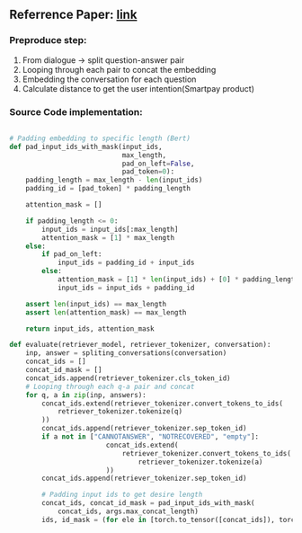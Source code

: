 ## Referrence Paper: [link](obsidian://open?vault=Obsidian%20Vault&file=3.Papers%2FOpen-Domain%20Conversational%20Question%20Answering%20with%20Historical%20Answers)

### Preproduce step: 
1. From dialogue -> split question-answer pair
2. Looping through each pair to concat the embedding
3. Embedding the conversation for each question 
4. Calculate distance to get the user intention(Smartpay product)

### Source Code implementation:
```python

# Padding embedding to specific length (Bert)
def pad_input_ids_with_mask(input_ids,
                            max_length,
                            pad_on_left=False,
                            pad_token=0):
    padding_length = max_length - len(input_ids)
    padding_id = [pad_token] * padding_length

    attention_mask = []

    if padding_length <= 0:
        input_ids = input_ids[:max_length]
        attention_mask = [1] * max_length
    else:
        if pad_on_left:
            input_ids = padding_id + input_ids
        else:
            attention_mask = [1] * len(input_ids) + [0] * padding_length
            input_ids = input_ids + padding_id

    assert len(input_ids) == max_length
    assert len(attention_mask) == max_length

    return input_ids, attention_mask

def evaluate(retriever_model, retriever_tokenizer, conversation):
	inp, answer = spliting_conversations(conversation)
	concat_ids = []
	concat_id_mask = []
	concat_ids.append(retriever_tokenizer.cls_token_id)
	# Looping through each q-a pair and concat 
    for q, a in zip(inp, answers):
	    concat_ids.extend(retriever_tokenizer.convert_tokens_to_ids(
		    retriever_tokenizer.tokenize(q)
	    ))
	    concat_ids.append(retriever_tokenizer.sep_token_id)
	    if a not in ["CANNOTANSWER", "NOTRECOVERED", "empty"]:
                        concat_ids.extend(
                            retriever_tokenizer.convert_tokens_to_ids(
                                retriever_tokenizer.tokenize(a)
                        ))
	    concat_ids.append(retriever_tokenizer.sep_token_id)

		# Padding input ids to get desire length
		concat_ids, concat_id_mask = pad_input_ids_with_mask(
            concat_ids, args.max_concat_length)
        ids, id_mask = (for ele in [torch.to_tensor([concat_ids]), torch.tensor([concat_id_mask])])
```